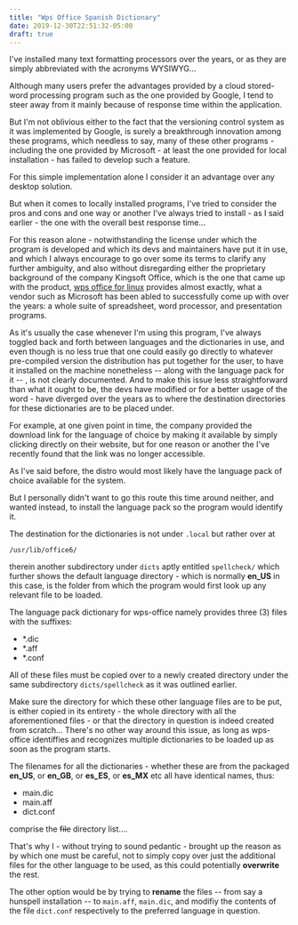 ```yaml
---
title: "Wps Office Spanish Dictionary"
date: 2019-12-30T22:51:32-05:00
draft: true
---
```


I've installed many text formatting processors over the years, or as they are simply abbreviated with the acronyms WYSIWYG...

Although many users prefer the advantages provided by a cloud stored-word processing program such as the one provided by Google, I tend to steer away from it mainly because of response time within the application. 

But I'm not oblivious either to the fact that the versioning control system as it was implemented by Google, is surely a breakthrough innovation among these programs, which needless to say, many of these other programs - including the one provided by Microsoft - at least the one provided for local installation  - has failed to develop such a feature.

For this simple implementation alone I consider it an advantage over any desktop solution.

But when it comes to locally installed programs,  I've tried to consider the pros and cons and one way or another I've always tried to install - as I said earlier - the one with the overall best response time...

For this reason alone - notwithstanding the license under which the program is developed and which its devs and maintainers have put it in use, and which I always encourage to go over some its terms to clarify any further ambiguity,  and also without disregarding either the proprietary background of the company Kingsoft Office, which is the one that came up with the product,  [wps office for linux](https://www.wps.com/linux) provides almost exactly,  what a vendor such as Microsoft has been abled to successfully come up with over the years: a whole suite of spreadsheet, word processor, and presentation programs.

As it's usually the case whenever I'm using this program, I've always toggled back and forth between languages and the dictionaries in use, and even though is no less true that one could easily go directly to whatever pre-compiled version the distribution has put together for the user, to have it installed on the machine nonetheless -- along with the language pack for it -- , is not clearly documented. And to make this issue less straightforward than what it ought to be, the devs have modified or for a better usage of the word - have diverged over the years  as to where the destination directories for these dictionaries are to be placed under. 

For example, at one given point in time, the company provided the download link for the language of choice by making it  available by simply clicking  directly on their website, but for one reason or another the I've recently found that the link was no longer accessible.

As I've said before, the distro would most likely have the language pack of choice available for the system.

But I personally didn't want to go this route this time around neither, and wanted instead,  to install the language pack so the program would identify it.

The destination for the dictionaries is not under `.local` but rather over at 

```
/usr/lib/office6/
```

therein another subdirectory under `dicts` aptly entitled `spellcheck/` which further shows the default language directory - which is normally **en_US** in this case, is the folder from which the program would first look up any relevant file to be loaded.

The language pack dictionary for wps-office namely provides three (3) files with the suffixes: 

* *.dic
* *.aff
* *.conf
 
All of these files must be copied over to a newly created directory under the same subdirectory `dicts/spellcheck` as it was outlined earlier.

Make sure the directory for which these other language files are to be put, is   either copied in its entirety - the whole directory with all the aforementioned files - or that the directory in question is indeed created from scratch... There's no other way around this issue, as long as wps-office identiffies and recognizes multiple dictionaries to be loaded up as soon as the program starts. 

The filenames for all the dictionaries - whether these are from the packaged **en_US**, or **en_GB**, or **es_ES**, or **es_MX** etc all have identical names, thus:

* main.dic
* main.aff
* dict.conf

comprise the ~~file~~ directory list....

That's why I - without trying to sound pedantic - brought up the reason as by which one must be careful,  not to simply copy over just the additional files for the other language to be used, as this could potentially **overwrite** the rest.

The other option would be by trying to **rename** the files -- from say a hunspell installation -- to `main.aff`, `main.dic`, and modifiy the contents of the file `dict.conf` respectively to the preferred  language in question.

